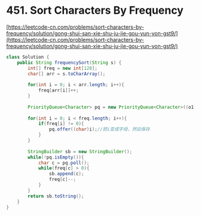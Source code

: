 # 451. Sort Characters By Frequency

[https://leetcode-cn.com/problems/sort-characters-by-frequency/solution/gong-shui-san-xie-shu-ju-jie-gou-yun-yon-gst9/](https://leetcode-cn.com/problems/sort-characters-by-frequency/solution/gong-shui-san-xie-shu-ju-jie-gou-yun-yon-gst9/)

```java
class Solution {
    public String frequencySort(String s) {
        int[] freq = new int[128];
        char[] arr = s.toCharArray();
        
        for(int i = 0; i < arr.length; i++){
            freq[arr[i]]++;
        }
        
        PriorityQueue<Character> pq = new PriorityQueue<Character>((o1, o2)-> freq[o2] - freq[o1]);
        
        for(int i = 0; i < freq.length; i++){
            if(freq[i] != 0){
                pq.offer((char)i);//把i变成字母，然后保存
            }
        }
        
        StringBuilder sb = new StringBuilder();
        while(!pq.isEmpty()){
            char c = pq.poll();
            while(freq[c] > 0){
                sb.append(c);
                freq[c]--;
            }
        }
        return sb.toString();
    }
}
```
